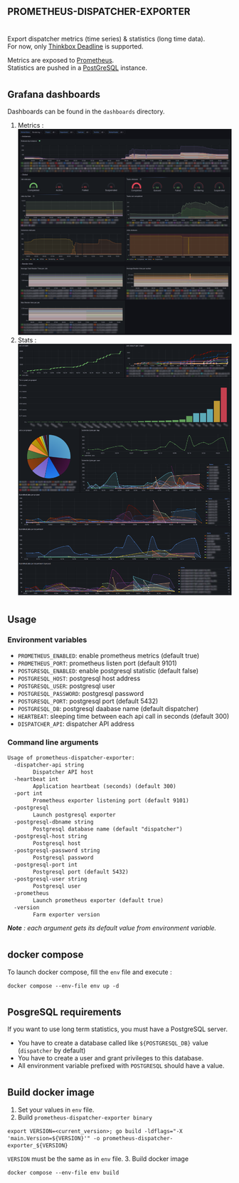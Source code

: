 ## **PROMETHEUS-DISPATCHER-EXPORTER**
#

Export dispatcher metrics (time series) & statistics (long time data).  
For now, only [Thinkbox Deadline](https://aws.amazon.com/fr/thinkbox-deadline/) is supported.  

Metrics are exposed to [Prometheus](https://prometheus.io/).  
Statistics are pushed in a [PostGreSQL](https://www.postgresql.org/) instance.  
#
## Grafana dashboards
Dashboards can be found in the `dashboards` directory.  

1. Metrics :
![img](/.assets/metrics.png)
2. Stats :
![img](/.assets/stats.png)

#
## Usage
### Environment variables
* `PROMETHEUS_ENABLED`: enable prometheus metrics (default true)
* `PROMETHEUS_PORT`: prometheus listen port (default 9101)
* `POSTGRESQL_ENABLED`: enable postgresql statistic (default false)
* `POSTGRESQL_HOST`: postgresql host address
* `POSTGRESQL_USER`: postgresql user
* `POSTGRESQL_PASSWORD`: postgresql password
* `POSTGRESQL_PORT`: postgresql port (default 5432)
* `POSTGRESQL_DB`: postgresql daabase name (default dispatcher)
* `HEARTBEAT`: sleeping time between each api call in seconds (default 300)
* `DISPATCHER_API`: dispatcher API address

### Command line arguments
```
Usage of prometheus-dispatcher-exporter:
  -dispatcher-api string
        Dispatcher API host
  -heartbeat int
        Application heartbeat (seconds) (default 300)
  -port int
        Prometheus exporter listening port (default 9101)
  -postgresql
        Launch postgresql exporter
  -postgresql-dbname string
        Postgresql database name (default "dispatcher")
  -postgresql-host string
        Postgresql host
  -postgresql-password string
        Postgresql password
  -postgresql-port int
        Postgresql port (default 5432)
  -postgresql-user string
        Postgresql user
  -prometheus
        Launch prometheus exporter (default true)
  -version
        Farm exporter version
```
***Note** : each argument gets its default value from environment variable.*  

#
## docker compose
To launch docker compose, fill the `env` file and execute :  
```
docker compose --env-file env up -d
```
#
## PosgreSQL requirements
If you want to use long term statistics, you must have a PostgreSQL server.  

* You have to create a database called like `${POSTGRESQL_DB}` value (`dispatcher` by default)
* You have to create a user and grant privileges to this database.
* All environment variable prefixed with `POSTGRESQL` should have a value.

#
## Build docker image
1. Set your values in `env` file.
2. Build `prometheus-dispatcher-exporter binary`
```
export VERSION=<current_version>; go build -ldflags="-X 'main.Version=${VERSION}'" -o prometheus-dispatcher-exporter_${VERSION}
```
`VERSION` must be the same as in `env` file.
3. Build docker image  
```
docker compose --env-file env build
```